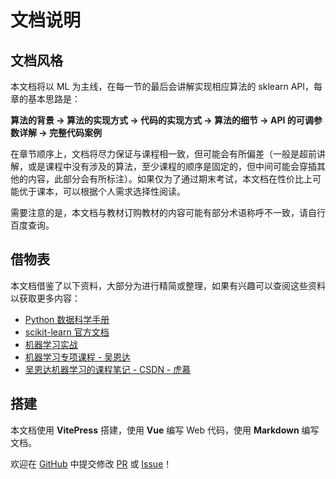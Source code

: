 # 文档说明

## 文档风格

本文档将以 ML 为主线，在每一节的最后会讲解实现相应算法的 sklearn API，每章的基本思路是：

**算法的背景 -> 算法的实现方式 -> 代码的实现方式 -> 算法的细节 -> API 的可调参数详解 -> 完整代码案例**

在章节顺序上，文档将尽力保证与课程相一致，但可能会有所偏差（一般是超前讲解，或是课程中没有涉及的算法，至少课程的顺序是固定的，但中间可能会穿插其他的内容，此部分会有所标注）。如果仅为了通过期末考试，本文档在性价比上可能优于课本，可以根据个人需求选择性阅读。

需要注意的是，本文档与教材订购教材的内容可能有部分术语称呼不一致，请自行百度查询。

## 借物表

本文档借鉴了以下资料，大部分为进行精简或整理，如果有兴趣可以查阅这些资料以获取更多内容：

- [Python 数据科学手册](https://jakevdp.github.io/PythonDataScienceHandbook/)
- [scikit-learn 官方文档](https://scikit-learn.org/stable/index.html)
- [机器学习实战](https://github.com/apachecn/MachineLearning)
- [机器学习专项课程 - 吴恩达](https://www.coursera.org/specializations/machine-learning-introduction)
- [吴恩达机器学习的课程笔记 - CSDN - 虎慕](https://blog.csdn.net/weixin_46258766/category_12503273.html)

## 搭建

本文档使用 **VitePress** 搭建，使用 **Vue** 编写 Web 代码，使用 **Markdown** 编写文档。

欢迎在 [GitHub](https://github.com/kqcoxn/SDUT-DMT-ML) 中提交修改 [PR](https://github.com/kqcoxn/SDUT-DMT-ML/pulls) 或 [Issue](https://github.com/kqcoxn/SDUT-DMT-ML/issues)！

